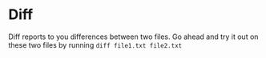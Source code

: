 # Diff
Diff reports to you differences between two files. Go ahead and try it out
on these two files by running `diff file1.txt file2.txt`
